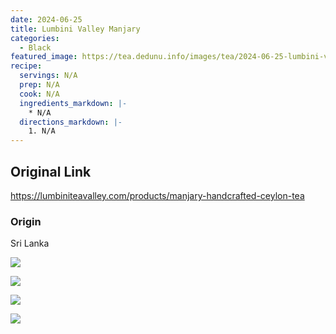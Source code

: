 ```yaml
---
date: 2024-06-25
title: Lumbini Valley Manjary
categories:
  - Black
featured_image: https://tea.dedunu.info/images/tea/2024-06-25-lumbini-valley-manjari-1.jpeg
recipe:
  servings: N/A
  prep: N/A
  cook: N/A
  ingredients_markdown: |-
    * N/A
  directions_markdown: |-
    1. N/A
---
```


## Original Link

<https://lumbiniteavalley.com/products/manjary-handcrafted-ceylon-tea>

### Origin

Sri Lanka

![](https://tea.dedunu.info/images/tea/2024-06-25-lumbini-valley-manjari-2.jpeg)

![](https://tea.dedunu.info/images/tea/2024-06-25-lumbini-valley-manjari-3.jpeg)

![](https://tea.dedunu.info/images/tea/2024-06-25-lumbini-valley-manjari-4.jpeg)

![](https://tea.dedunu.info/images/tea/2024-06-25-lumbini-valley-manjari-5.jpeg)
